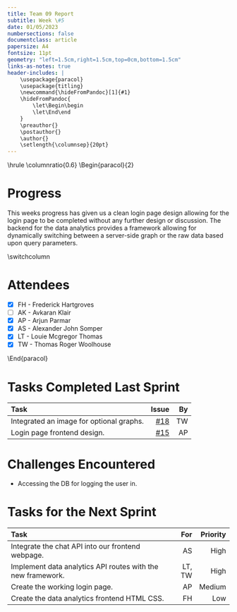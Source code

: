 ```yaml
---
title: Team 09 Report
subtitle: Week \#5
date: 01/05/2023
numbersections: false
documentclass: article
papersize: A4
fontsize: 11pt
geometry: "left=1.5cm,right=1.5cm,top=0cm,bottom=1.5cm"
links-as-notes: true
header-includes: |
	\usepackage{paracol}
	\usepackage{titling}
	\newcommand{\hideFromPandoc}[1]{#1}
	\hideFromPandoc{
		\let\Begin\begin
		\let\End\end
	}
	\preauthor{}
	\postauthor{}
	\author{}
	\setlength{\columnsep}{20pt}
---
```


<!-- Compile Instructions:
pandoc .\report\wk1.md -o .\report\wk1.pdf
See: https://pandoc.org/
 -->

\hrule
\columnratio{0.6}
\Begin{paracol}{2}

# Progress

This weeks progress has given us a clean login page design allowing for the login page to be completed without any further design or discussion.
The backend for the data analytics provides a framework allowing for dynamically switching between a server-side graph or the raw data based upon query parameters.

\switchcolumn

# Attendees

- [x] FH - Frederick Hartgroves
- [ ] AK - Avkaran Klair
- [x] AP - Arjun Parmar
- [x] AS - Alexander John Somper
- [x] LT - Louie Mcgregor Thomas
- [x] TW - Thomas Roger Woolhouse

\End{paracol}

# Tasks Completed Last Sprint

| Task                                     |                                                Issue |   By |
| :--------------------------------------- | ---------------------------------------------------: | ---: |
| Integrated an image for optional graphs. | [#18](https://github.com/TWoolhouse/Slook/issues/18) |   TW |
| Login page frontend design.              | [#15](https://github.com/TWoolhouse/Slook/issues/15) |   AP |

# Challenges Encountered

- Accessing the DB for logging the user in.

# Tasks for the Next Sprint

| Task                                                        |    For | Priority |
| :---------------------------------------------------------- | -----: | -------: |
| Integrate the chat API into our frontend webpage.           |     AS |     High |
| Implement data analytics API routes with the new framework. | LT, TW |     High |
| Create the working login page.                              |     AP |   Medium |
| Create the data analytics frontend HTML CSS.                |     FH |      Low |

